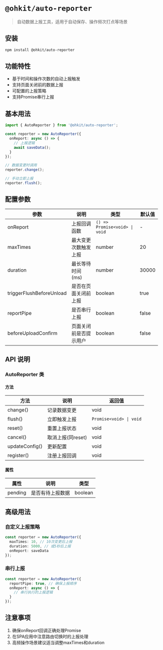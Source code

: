 # `@ohkit/auto-reporter`

> 自动数据上报工具，适用于自动保存、操作频次打点等场景

## 安装
```bash
npm install @ohkit/auto-reporter
```

## 功能特性
- 基于时间和操作次数的自动上报触发
- 支持页面关闭前的数据上报
- 可配置的上报策略
- 支持Promise串行上报

## 基本用法

```ts
import { AutoReporter } from '@ohkit/auto-reporter';

const reporter = new AutoReporter({
  onReport: async () => {
    // 上报逻辑
    await saveData();
  }
});

// 数据变更时调用
reporter.change();

// 手动立即上报
reporter.flush();
```

## 配置参数

| 参数 | 说明 | 类型 | 默认值 |
|------|------|------|--------|
| onReport | 上报回调函数 | `() => Promise<void> \| void` | - |
| maxTimes | 最大变更次数触发上报 | number | 20 |
| duration | 最长等待时间(ms) | number | 30000 |
| triggerFlushBeforeUnload | 是否在页面关闭前上报 | boolean | true |
| reportPipe | 是否串行上报 | boolean | false |
| beforeUploadConfirm | 页面关闭前是否提示用户 | boolean | false |

## API 说明

### AutoReporter 类

#### 方法

| 方法 | 说明 | 返回值 |
|------|------|--------|
| change() | 记录数据变更 | void |
| flush() | 立即触发上报 | `Promise<void> \| void` |
| reset() | 重置上报状态 | void |
| cancel() | 取消上报(同reset) | void |
| updateConfig() | 更新配置 | void |
| register() | 注册上报回调 | void |

#### 属性

| 属性 | 说明 | 类型 |
|------|------|------|
| pending | 是否有待上报数据 | boolean |

## 高级用法

### 自定义上报策略

```ts
const reporter = new AutoReporter({
  maxTimes: 10, // 10次变更后上报
  duration: 5000, // 或5秒后上报
  onReport: saveData
});
```

### 串行上报

```ts
const reporter = new AutoReporter({
  reportPipe: true, // 确保上报顺序
  onReport: async () => {
    // 串行执行的上报逻辑
  }
});
```

## 注意事项
1. 确保onReport回调正确处理Promise
2. 在SPA应用中注意路由切换时的上报处理
3. 高频操作场景建议适当调整maxTimes和duration